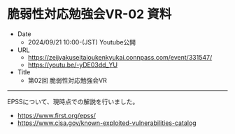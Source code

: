 # 脆弱性対応勉強会VR-02 資料

- Date
  - 2024/09/21 10:00-(JST) Youtube公開
- URL
  - https://zeijyakuseitaioukenkyukai.connpass.com/event/331547/
  - https://youtu.be/-yDE03dd_YU
- Title
  - 第02回 脆弱性対応勉強会VR

---

EPSSについて、現時点での解説を行いました。

- https://www.first.org/epss/
- https://www.cisa.gov/known-exploited-vulnerabilities-catalog
